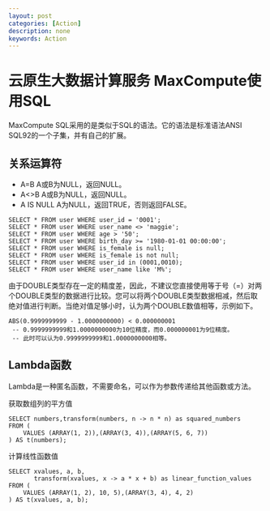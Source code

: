 ```yaml
---
layout: post
categories: [Action]
description: none
keywords: Action
---
```

# 云原生大数据计算服务 MaxCompute使用SQL
MaxCompute SQL采用的是类似于SQL的语法。它的语法是标准语法ANSI SQL92的一个子集，并有自己的扩展。

## 关系运算符
- A=B  A或B为NULL，返回NULL。
- A<>B A或B为NULL，返回NULL。
- A IS NULL A为NULL，返回TRUE，否则返回FALSE。
```
SELECT * FROM user WHERE user_id = '0001'; 
SELECT * FROM user WHERE user_name <> 'maggie'; 
SELECT * FROM user WHERE age > '50'; 
SELECT * FROM user WHERE birth_day >= '1980-01-01 00:00:00'; 
SELECT * FROM user WHERE is_female is null; 
SELECT * FROM user WHERE is_female is not null; 
SELECT * FROM user WHERE user_id in (0001,0010); 
SELECT * FROM user WHERE user_name like 'M%';
```
由于DOUBLE类型存在一定的精度差，因此，不建议您直接使用等于号（=）对两个DOUBLE类型的数据进行比较。您可以将两个DOUBLE类型数据相减，然后取绝对值进行判断。当绝对值足够小时，认为两个DOUBLE数值相等，示例如下。
```
ABS(0.9999999999 - 1.0000000000) < 0.000000001
 -- 0.9999999999和1.0000000000为10位精度，而0.000000001为9位精度。
 -- 此时可以认为0.9999999999和1.0000000000相等。
```

## Lambda函数
Lambda是一种匿名函数，不需要命名，可以作为参数传递给其他函数或方法。

获取数组列的平方值
```
SELECT numbers,transform(numbers, n -> n * n) as squared_numbers
FROM (
    VALUES (ARRAY(1, 2)),(ARRAY(3, 4)),(ARRAY(5, 6, 7))
) AS t(numbers);
```

计算线性函数值
```
SELECT xvalues, a, b,
       transform(xvalues, x -> a * x + b) as linear_function_values
FROM (
    VALUES (ARRAY(1, 2), 10, 5),(ARRAY(3, 4), 4, 2)
) AS t(xvalues, a, b);
```


